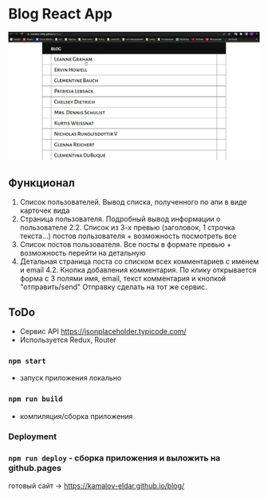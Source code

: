 # Blog React App

![image](https://github.com/kamalov-eldar/blog/blob/master/src/img/blog.gif)

## Функционал

1. Список пользователей. Вывод списка, полученного по апи в виде карточек вида
2. Страница пользователя. Подробный вывод информации о пользователе
   2.2. Список из 3-х превью (заголовок, 1 строчка текста...) постов пользователя + возможность посмотреть все
3. Список постов пользователя. Все посты в формате превью + возможность перейти на детальную
4. Детальная страница поста со списком всех комментариев c именем и email
   4.2. Кнопка добавления комментария. По клику открывается форма с 3 полями имя, email, текст комментария и кнопкой "отправить/send" Отправку сделать на тот же сервис.

## ToDo

- Сервис API https://jsonplaceholder.typicode.com/
- Используется Redux, Router

### `npm start`

- запуск приложения локально

### `npm run build`

- компиляция/сборка приложения

### Deployment

### `npm run deploy` - сборка приложения и выложить на github.pages

готовый сайт -> https://kamalov-eldar.github.io/blog/
